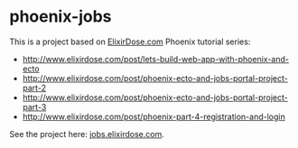 phoenix-jobs
============

This is a project based on [ElixirDose.com](http://elixirdose.com/) Phoenix tutorial series:

* http://www.elixirdose.com/post/lets-build-web-app-with-phoenix-and-ecto
* http://www.elixirdose.com/post/phoenix-ecto-and-jobs-portal-project-part-2
* http://www.elixirdose.com/post/phoenix-ecto-and-jobs-portal-project-part-3
* http://www.elixirdose.com/post/phoenix-part-4-registration-and-login

See the project here: [jobs.elixirdose.com](http://jobs.elixirdose.com/).
